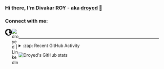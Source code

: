 ### Hi there, I'm Divakar ROY - aka [droyed][website] 👋

### Connect with me:

[<img align="left" alt="droyed" width="22px" src="https://raw.githubusercontent.com/iconic/open-iconic/master/svg/globe.svg" />][website]
[<img align="left" alt="droyed | LinkedIn" width="22px" src="https://cdn.jsdelivr.net/npm/simple-icons@v3/icons/linkedin.svg" />][linkedin]

<br />

----

<details>
  <summary>:zap: Recent GitHub Activity</summary>
  
<!--START_SECTION:activity-->
1. 🗣 Commented on [#2](https://github.com/droyed/portfolio-sass/issues/2) in [droyed/portfolio-sass](https://github.com/codeSTACKr/portfolio-sass)
2. ❗️ Closed issue [#2](https://github.com/droyed/portfolio-sass/issues/2) in [droyed/portfolio-sass](https://github.com/codeSTACKr/portfolio-sass)
3. ❌ Closed PR [#11](https://github.com/droyed/free-developer-resources/pull/11) in [droyed/free-developer-resources](https://github.com/codeSTACKr/free-developer-resources)
4. 🗣 Commented on [#11](https://github.com/droyed/free-developer-resources/issues/11) in [droyed/free-developer-resources](https://github.com/codeSTACKr/free-developer-resources)
5. 🎉 Merged PR [#10](https://github.com/droyed/free-developer-resources/pull/10) in [droyed/free-developer-resources](https://github.com/codeSTACKr/free-developer-resources)
<!--END_SECTION:activity-->

</details>

![Droyed's GitHub stats](https://github-readme-stats.vercel.app/api?username=droyed&show_icons=true&theme=merko)


[website]: https://github.com/droyed
[linkedin]: https://www.linkedin.com/in/droyed/
